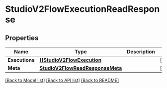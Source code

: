 # StudioV2FlowExecutionReadResponse

## Properties

Name | Type | Description | Notes
------------ | ------------- | ------------- | -------------
**Executions** | [**[]StudioV2FlowExecution**](studio.v2.flow.execution.md) |  | [optional] 
**Meta** | [**StudioV2FlowReadResponseMeta**](studio_v2_flowReadResponse_meta.md) |  | [optional] 

[[Back to Model list]](../README.md#documentation-for-models) [[Back to API list]](../README.md#documentation-for-api-endpoints) [[Back to README]](../README.md)


